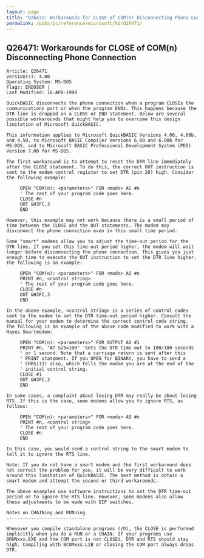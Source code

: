 ```yaml
---
layout: page
title: "Q26471: Workarounds for CLOSE of COM(n) Disconnecting Phone Connection"
permalink: /pubs/pc/reference/microsoft/kb/Q26471/
---
```


## Q26471: Workarounds for CLOSE of COM(n) Disconnecting Phone Connection

	Article: Q26471
	Version(s): 4.00
	Operating System: MS-DOS
	Flags: ENDUSER |
	Last Modified: 16-APR-1990
	
	QuickBASIC disconnects the phone connection when a program CLOSEs the
	communications port or when the program ENDs. This happens because the
	DTR line is dropped on a CLOSE or END statement. Below are several
	possible workarounds that might help you to overcome this design
	limitation of Microsoft QuickBASIC.
	
	This information applies to Microsoft QuickBASIC Versions 4.00, 4.00b,
	and 4.50, to Microsoft BASIC Compiler Versions 6.00 and 6.00b for
	MS-DOS, and to Microsoft BASIC Professional Development System (PDS)
	Version 7.00 for MS-DOS.
	
	The first workaround is to attempt to reset the DTR line immediately
	after the CLOSE statement. To do this, the correct OUT instruction is
	sent to the modem control register to set DTR (pin 20) high. Consider
	the following example:
	
	     OPEN "COM(n): <parameters>" FOR <mode> AS #n
	     ' The rest of your program code goes here.
	     CLOSE #n
	     OUT &H3FC,3
	     END
	
	However, this example may not work because there is a small period of
	time between the CLOSE and the OUT statements. The modem may
	disconnect the phone connection even in this small time period.
	
	Some "smart" modems allow you to adjust the time-out period for the
	DTR line. If you set this time-out period higher, the modem will wait
	longer before disconnecting the phone connection. This gives you just
	enough time to execute the OUT instruction to set the DTR line higher.
	The following is an example:
	
	     OPEN "COM(n): <parameters>" FOR <mode> AS #n
	     PRINT #n, <control string>
	     ' The rest of your program code goes here.
	     CLOSE #n
	     OUT &H3FC,3
	     END
	
	In the above example, <control string> is a series of control codes
	sent to the modem to set the DTR time-out period higher. Consult the
	manual for your modem to determine the correct control code string.
	The following is an example of the above code modified to work with a
	Hayes Smartmodem:
	
	     OPEN "COM(n): <parameters>" FOR OUTPUT AS #1
	     PRINT #n, "AT S25=100" 'Sets the DTR time out to 100/100 seconds
	     ' or 1 second. Note that a carriage return is sent after this
	     ' PRINT statement. If you OPEN for BINARY, you have to send a
	     ' CHR$(13) also, which tells the modem you are at the end of the
	     ' initial control string.
	     CLOSE #1
	     OUT &H3FC,3
	     END
	
	In some cases, a complaint about losing DTR may really be about losing
	RTS. If this is the case, some modems allow you to ignore RTS, as
	follows:
	
	     OPEN "COM(n): <parameters>" FOR <mode> AS #n
	     PRINT #n, <control string>
	     ' The rest of your program code goes here.
	     CLOSE #n
	     END
	
	In this case, you would send a control string to the smart modem to
	tell it to ignore the RTS line.
	
	Note: If you do not have a smart modem and the first workaround does
	not correct the problem for you, it will be very difficult to work
	around this limitation of QuickBASIC. The best method is obtain a
	smart modem and attempt the second or third workarounds.
	
	The above examples use software instructions to set the DTR time-out
	period or to ignore the RTS line. However, some modems also allow
	these adjustments to be made with DIP switches.
	
	Notes on CHAINing and RUNning
	-----------------------------
	
	Whenever you compile standalone programs (/O), the CLOSE is performed
	implicitly when you do a RUN or a CHAIN. If your programs use
	BRUNxxx.EXE and the COM port is not CLOSEd, DTR and RTS should stay
	high. Compiling with BCOMxxx.LIB or closing the COM port always drops
	DTR.

